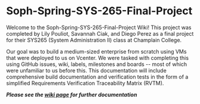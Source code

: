 # Soph-Spring-SYS-265-Final-Project

Welcome to the Soph-Spring-SYS-265-Final-Project Wiki! This project was completed by Lily Pouliot, Savannah Ciak, and Diego Perez as a final project for their SYS265 (System Administration II) class at Champlain College. 

Our goal was to build a medium-sized enterprise from scratch using VMs that were deployed to us on Vcenter. We were tasked with completing this using GitHub issues, wiki, labels, milestones and boards -- most of which were unfamiliar to us before this. This documentation will include comprehensive build documentation and verification tests in the form of a simplified Requirements Verification Traceability Matrix (RVTM). 

***Please see the [wiki page](https://github.com/LPouliot/Soph-Spring-SYS-265-Final-Project/wiki) for further documentation***
